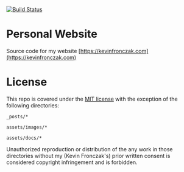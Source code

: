[![Build Status](https://travis-ci.org/fronzbot/fronzbot.github.io.svg?branch=master)](https://travis-ci.org/fronzbot/fronzbot.github.io)
# Personal Website

Source code for my website [https://kevinfronczak.com](https://kevinfronczak.com)

# License
This repo is covered under the [MIT license](LICENSE.md) with the exception of the following directories:

`_posts/*`

`assets/images/*`

`assets/docs/*`

Unauthorized reproduction or distribution of the any work in those directories without my (Kevin Fronczak's) prior written consent is considered copyright infringement and is forbidden.

